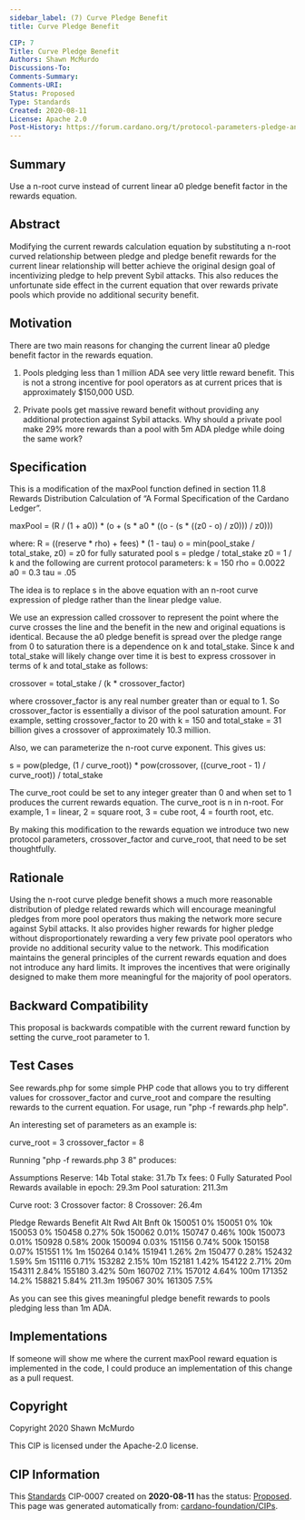```yaml
--- 
sidebar_label: (7) Curve Pledge Benefit
title: Curve Pledge Benefit

CIP: 7
Title: Curve Pledge Benefit
Authors: Shawn McMurdo 
Discussions-To: 
Comments-Summary: 
Comments-URI: 
Status: Proposed
Type: Standards
Created: 2020-08-11
License: Apache 2.0
Post-History: https://forum.cardano.org/t/protocol-parameters-pledge-and-sybil-resistance/35100 and https://github.com/input-output-hk/cardano-node/issues/1518
---
```


## Summary

Use a n-root curve instead of current linear a0 pledge benefit factor in the rewards equation.

## Abstract

Modifying the current rewards calculation equation by substituting a n-root curved relationship between pledge and pledge benefit rewards for the current linear relationship will better achieve the original design goal of incentivizing pledge to help prevent Sybil attacks.
This also reduces the unfortunate side effect in the current equation that over rewards private pools which provide no additional security benefit.

## Motivation

There are two main reasons for changing the current linear a0 pledge benefit factor in the rewards equation.

1. Pools pledging less than 1 million ADA see very little reward benefit.  This is not a strong incentive for pool operators as at current prices that is approximately $150,000 USD.

2. Private pools get massive reward benefit without providing any additional protection against Sybil attacks. Why should a private pool make 29% more rewards than a pool with 5m ADA pledge while doing the same work?

## Specification

This is a modification of the maxPool function defined in section 11.8 Rewards Distribution Calculation of “A Formal Specification of the Cardano Ledger”.

maxPool = (R / (1 + a0)) * (o + (s * a0 * ((o - (s * ((z0 - o) / z0))) / z0)))

where:
R = ((reserve * rho) + fees) * (1 - tau)
o = min(pool_stake / total_stake, z0) = z0 for fully saturated pool
s = pledge / total_stake
z0 = 1 / k
and the following are current protocol parameters:
k = 150
rho = 0.0022
a0 = 0.3
tau = .05

The idea is to replace s in the above equation with an n-root curve expression of pledge rather than the linear pledge value.

We use an expression called crossover to represent the point where the curve crosses the line and the benefit in the new and original equations is identical.
Because the a0 pledge benefit is spread over the pledge range from 0 to saturation there is a dependence on k and total_stake.
Since k and total_stake will likely change over time it is best to express crossover in terms of k and total_stake as follows:

crossover = total_stake / (k * crossover_factor)

where crossover_factor is any real number greater than or equal to 1.
So crossover_factor is essentially a divisor of the pool saturation amount.
For example, setting crossover_factor to 20 with k = 150 and total_stake = 31 billion gives a crossover of approximately 10.3 million.

Also, we can parameterize the n-root curve exponent.
This gives us:

s = pow(pledge, (1 / curve_root)) * pow(crossover, ((curve_root - 1) / curve_root)) / total_stake

The curve_root could be set to any integer greater than 0 and when set to 1 produces the current rewards equation.
The curve_root is n in n-root. For example, 1 = linear, 2 = square root, 3 = cube root, 4 = fourth root, etc.

By making this modification to the rewards equation we introduce two new protocol parameters, crossover_factor and curve_root, that need to be set thoughtfully.

## Rationale

Using the n-root curve pledge benefit shows a much more reasonable distribution of pledge related rewards which will encourage meaningful pledges from more pool operators thus making the network more secure against Sybil attacks.
It also provides higher rewards for higher pledge without disproportionately rewarding a very few private pool operators who provide no additional security value to the network.
This modification maintains the general principles of the current rewards equation and does not introduce any hard limits.
It improves the incentives that were originally designed to make them more meaningful for the majority of pool operators.

## Backward Compatibility

This proposal is backwards compatible with the current reward function by setting the curve_root parameter to 1.

## Test Cases

See rewards.php for some simple PHP code that allows you to try different values for crossover_factor and curve_root and compare the resulting rewards to the current equation.
For usage, run "php -f rewards.php help".

An interesting set of parameters as an example is:

curve_root = 3
crossover_factor = 8

Running "php -f rewards.php 3 8" produces:

Assumptions
Reserve: 14b
Total stake: 31.7b
Tx fees: 0
Fully Saturated Pool
Rewards available in epoch: 29.3m
Pool saturation: 211.3m

Curve root: 3
Crossover factor: 8
Crossover: 26.4m

Pledge	Rewards	Benefit	Alt Rwd	Alt Bnft
0k	150051	0%	150051	0%
10k	150053	0%	150458	0.27%
50k	150062	0.01%	150747	0.46%
100k	150073	0.01%	150928	0.58%
200k	150094	0.03%	151156	0.74%
500k	150158	0.07%	151551	1%
1m	150264	0.14%	151941	1.26%
2m	150477	0.28%	152432	1.59%
5m	151116	0.71%	153282	2.15%
10m	152181	1.42%	154122	2.71%
20m	154311	2.84%	155180	3.42%
50m	160702	7.1%	157012	4.64%
100m	171352	14.2%	158821	5.84%
211.3m	195067	30%	161305	7.5%

As you can see this gives meaningful pledge benefit rewards to pools pledging less than 1m ADA.

## Implementations

If someone will show me where the current maxPool reward equation is implemented in the code, I could produce an implementation of this change as a pull request.

## Copyright

Copyright 2020 Shawn McMurdo

This CIP is licensed under the Apache-2.0 license.

  
## CIP Information  
This [Standards](CIP-0001#cip-format-and-structure) CIP-0007 created on **2020-08-11** has the status: [Proposed](CIP-0001#cip-workflow).  
This page was generated automatically from: [cardano-foundation/CIPs](https://github.com/cardano-foundation/CIPs/tree/master/CIP-0007/README.md).